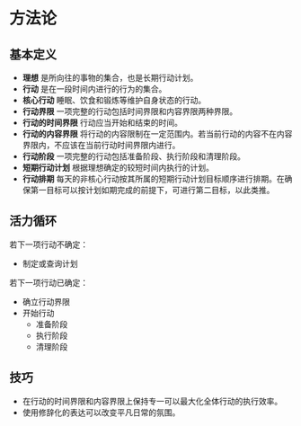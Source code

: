 # 方法论

## 基本定义

- **理想** 是所向往的事物的集合，也是长期行动计划。
- **行动** 是在一段时间内进行的行为的集合。
- **核心行动** 睡眠、饮食和锻炼等维护自身状态的行动。
- **行动界限** 一项完整的行动包括时间界限和内容界限两种界限。
- **行动的时间界限** 行动应当开始和结束的时间。
- **行动的内容界限** 将行动的内容限制在一定范围内。若当前行动的内容不在内容界限内，不应该在当前行动时间界限内进行。
- **行动阶段** 一项完整的行动包括准备阶段、执行阶段和清理阶段。
- **短期行动计划** 根据理想确定的较短时间内执行的计划。
- **行动排期** 每天的非核心行动按其所属的短期行动计划目标顺序进行排期。在确保第一目标可以按计划如期完成的前提下，可进行第二目标，以此类推。

## 活力循环

若下一项行动不确定：

- 制定或查询计划

若下一项行动已确定：

- 确立行动界限
- 开始行动
  - 准备阶段
  - 执行阶段
  - 清理阶段

## 技巧

- 在行动的时间界限和内容界限上保持专一可以最大化全体行动的执行效率。
- 使用修辞化的表达可以改变平凡日常的氛围。
